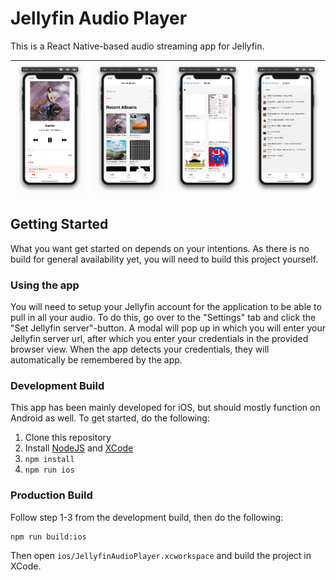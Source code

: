 # Jellyfin Audio Player
This is a React Native-based audio streaming app for Jellyfin.

|![](./docs/images/now-playing.png)|![](./docs/images/recent-albums.png)|![](./docs/images/album-list.png)|![](./docs/images/search.png)|
|-|-|-|-|

## Getting Started
What you want get started on depends on your intentions. As there is no build for general availability yet, you will need to build this project yourself.

### Using the app
You will need to setup your Jellyfin account for the application to be able to pull in all your audio. To do this, go over to the "Settings" tab and click the "Set Jellyfin server"-button. A modal will pop up in which you will enter your Jellyfin server url, after which you enter your credentials in the provided browser view. When the app detects your credentials, they will automatically be remembered by the app.

### Development Build
This app has been mainly developed for iOS, but should mostly function on Android as well. To get started, do the following:
1. Clone this repository
2. Install [NodeJS](https://nodejs.org/en/) and [XCode](https://developer.apple.com/download/)
3. `npm install`
4. `npm run ios`

### Production Build
Follow step 1-3 from the development build, then do the following:
```
npm run build:ios
```
Then open `ios/JellyfinAudioPlayer.xcworkspace` and build the project in XCode.